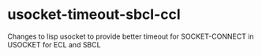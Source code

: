 # usocket-timeout-sbcl-ccl
Changes to lisp usocket to provide better timeout for SOCKET-CONNECT in USOCKET for ECL and SBCL
